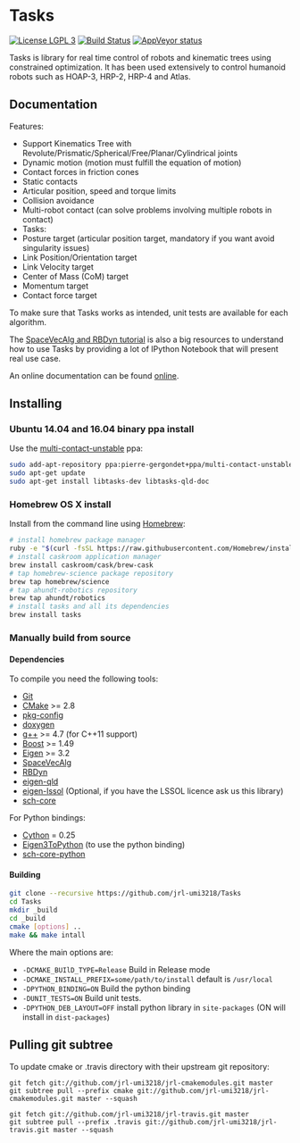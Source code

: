 # Tasks

[![License LGPL 3](https://img.shields.io/badge/license-LGPLv3-green.svg)](http://www.gnu.org/licenses/lgpl-3.0.txt)
[![Build Status](https://travis-ci.org/jrl-umi3218/Tasks.svg?branch=master)](https://travis-ci.org/jrl-umi3218/Tasks)
[![AppVeyor status](https://ci.appveyor.com/api/projects/status/kteqpch13y0ac3wq/branch/master?svg=true)](https://ci.appveyor.com/project/gergondet/tasks/branch/master)

Tasks is library for real time control of robots and kinematic trees using constrained optimization.
It has been used extensively to control humanoid robots such as HOAP-3, HRP-2, HRP-4 and Atlas.

## Documentation

Features:
 * Support Kinematics Tree with Revolute/Prismatic/Spherical/Free/Planar/Cylindrical joints
 * Dynamic motion (motion must fulfill the equation of motion)
 * Contact forces in friction cones
 * Static contacts
 * Articular position, speed and torque limits
 * Collision avoidance
 * Multi-robot contact (can solve problems involving multiple robots in contact)
 * Tasks:
  * Posture target (articular position target, mandatory if you want avoid singularity issues)
  * Link Position/Orientation target
  * Link Velocity target
  * Center of Mass (CoM) target
  * Momentum target
  * Contact force target

To make sure that Tasks works as intended, unit tests are available for each algorithm.

The [SpaceVecAlg and RBDyn tutorial](https://github.com/jorisv/sva_rbdyn_tutorials) is also a big resources to understand how to use Tasks by providing a lot of IPython Notebook that will present real use case.

An online documentation can be found [online](https://jrl-umi3218.github.io/Tasks).

## Installing

### Ubuntu 14.04 and 16.04 binary ppa install

Use the [multi-contact-unstable](https://launchpad.net/~pierre-gergondet+ppa/+archive/ubuntu/multi-contact-unstable) ppa:
```bash
sudo add-apt-repository ppa:pierre-gergondet+ppa/multi-contact-unstable
sudo apt-get update
sudo apt-get install libtasks-dev libtasks-qld-doc
```

### Homebrew OS X install

Install from the command line using [Homebrew](brew.sh):

```bash
# install homebrew package manager
ruby -e "$(curl -fsSL https://raw.githubusercontent.com/Homebrew/install/master/install)"
# install caskroom application manager
brew install caskroom/cask/brew-cask
# tap homebrew-science package repository
brew tap homebrew/science
# tap ahundt-robotics repository
brew tap ahundt/robotics
# install tasks and all its dependencies
brew install tasks
```

### Manually build from source

#### Dependencies

To compile you need the following tools:

 * [Git]()
 * [CMake]() >= 2.8
 * [pkg-config]()
 * [doxygen]()
 * [g++]() >= 4.7 (for C++11 support)
 * [Boost](http://www.boost.org/doc/libs/1_58_0/more/getting_started/unix-variants.html) >= 1.49
 * [Eigen](http://eigen.tuxfamily.org/index.php?title=Main_Page) >= 3.2
 * [SpaceVecAlg](https://github.com/jrl-umi3218/SpaceVecAlg)
 * [RBDyn](https://github.com/jrl-umi3218/RBDyn)
 * [eigen-qld](https://github.com/jrl-umi3218/eigen-qld)
 * [eigen-lssol]() (Optional, if you have the LSSOL licence ask us this library)
 * [sch-core](https://github.com/jrl-umi3218/sch-core)

For Python bindings:
 * [Cython](http://cython.org/) = 0.25
 * [Eigen3ToPython](https://github.com/jorisv/Eigen3ToPython) (to use the python binding)
 * [sch-core-python](https://github.com/jrl-umi3218/sch-core-python)

#### Building

```sh
git clone --recursive https://github.com/jrl-umi3218/Tasks
cd Tasks
mkdir _build
cd _build
cmake [options] ..
make && make intall
```

Where the main options are:

 * `-DCMAKE_BUIlD_TYPE=Release` Build in Release mode
 * `-DCMAKE_INSTALL_PREFIX=some/path/to/install` default is `/usr/local`
 * `-DPYTHON_BINDING=ON` Build the python binding
 * `-DUNIT_TESTS=ON` Build unit tests.
 * `-DPYTHON_DEB_LAYOUT=OFF` install python library in `site-packages` (ON will install in `dist-packages`)


## Pulling git subtree

To update cmake or .travis directory with their upstream git repository:

```
git fetch git://github.com/jrl-umi3218/jrl-cmakemodules.git master
git subtree pull --prefix cmake git://github.com/jrl-umi3218/jrl-cmakemodules.git master --squash

git fetch git://github.com/jrl-umi3218/jrl-travis.git master
git subtree pull --prefix .travis git://github.com/jrl-umi3218/jrl-travis.git master --squash
```
